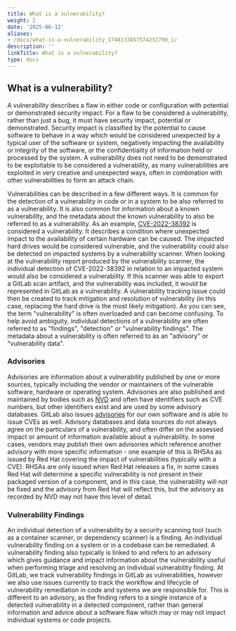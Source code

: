 ```yaml
---
title: What is a vulnerability?
weight: 2
date: '2025-06-12'
aliases:
- /docs/what-is-a-vulnerability_1748133857574232790_1/
description: ''
linkTitle: What is a vulnerability?
type: docs
---
```


## What is a vulnerability?

A vulnerability describes a flaw in either code or configuration with potential or demonstrated security impact. For a flaw to be considered a vulnerability, rather than just a bug, it must have security impact, potential or demonstrated. Security impact is classified by the potential to cause software to behave in a way which would be considered unexpected by a typical user of the software or system, negatively impacting the availability or integrity of the software, or the confidentiality of information held or processed by the system. A vulnerability does not need to be demonstrated to be exploitable to be considered a vulnerability, as many vulnerabilities are exploited in very creative and unexpected ways, often in combination with other vulnerabilities to form an attack chain.

Vulnerabilities can be described in a few different ways. It is common for the detection of a vulnerability in code or in a system to be also referred to as a vulnerability. It is also common for information about a known vulnerability, and the metadata about the known vulnerability to also be referred to as a vulnerability. As an example, [CVE-2022-38392](https://cve.mitre.org/cgi-bin/cvename.cgi?name=CVE-2022-38392) is considered a vulnerability. It describes a condition where unexpected impact to the availability of certain hardware can be caused. The impacted hard drives would be considered vulnerable, and the vulnerability could also be detected on impacted systems by a vulnerability scanner. When looking at the vulnerability report produced by the vulnerability scanner, the individual detection of CVE-2022-38392 in relation to an impacted system would also be considered a vulnerability. If this scanner was able to export a GitLab scan artifact, and the vulnerability was included, it would be represented in GitLab as a vulnerability. A vulnerability tracking issue could then be created to track mitigation and resolution of vulnerability (in this case, replacing the hard drive is the most likely mitigation). As you can see, the term "vulnerability" is often overloaded and can become confusing. To help avoid ambiguity, individual detections of a vulnerability are often referred to as "findings", "detection" or "vulnerability findings". The metadata about a vulnerability is often referred to as an "advisory" or "vulnerability data".

### Advisories

Advisories are information about a vulnerability published by one or more sources, typically including the vendor or maintainers of the vulnerable software, hardware or operating system. Advisories are also published and maintained by bodies such as [NVD](https://nvd.nist.gov) and often have identifiers such as CVE numbers, but other identifiers exist and are used by some advisory databases. GitLab also issues [advisories](https://advisories.gitlab.com/) for our own software and is able to issue CVEs as well. Advisory databases and data sources do not always agree on the particulars of a vulnerability, and often differ on the assessed impact or amount of information available about a vulnerability. In some cases, vendors may publish their own advisories which reference another advisory with more specific information - one example of this is RHSAs as issued by Red Hat covering the impact of vulnerabilities (typically with a CVE). RHSAs are only issued when Red Hat releases a fix, in some cases Red Hat will determine a specific vulnerability is not present in their packaged version of a component, and in this case, the vulnerability will not be fixed and the advisory from Red Hat will reflect this, but the advisory as recorded by NVD may not have this level of detail.

### Vulnerability Findings

An individual detection of a vulnerability by a security scanning tool (such as a container scanner, or dependency scanner) is a finding. An individual vulnerability finding on a system or in a codebase can be remediated. A vulnerability finding also typically is linked to and refers to an advisory which gives guidance and impact information about the vulnerability useful when performing triage and resolving an individual vulnerability finding. At GitLab, we track vulnerability findings in GitLab as vulnerabilities, however we also use issues currently to track the workflow and lifecycle of vulnerability remediation in code and systems we are responsible for. This is different to an advisory, as the finding refers to a single instance of a detected vulnerability in a detected component, rather than general information and advice about a software flaw which may or may not impact individual systems or code projects.
